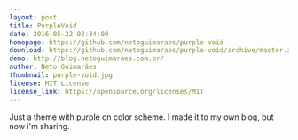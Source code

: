 ```yaml
---
layout: post
title: PurpleVoid
date: 2016-05-22 02:34:00
homepage: https://github.com/netoguimaraes/purple-void
download: https://github.com/netoguimaraes/purple-void/archive/master.zip
demo: http://blog.netoguimaraes.com.br/
author: Neto Guimarães
thumbnail: purple-void.jpg
license: MIT License
license_link: https://opensource.org/licenses/MIT
---
```


Just a theme with purple on color scheme. I made it to my own blog, but now i'm sharing.

